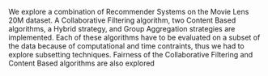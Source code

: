 We explore a combination of Recommender Systems
on the Movie Lens 20M dataset. A Collaborative Filtering
algorithm, two Content Based algorithms, a Hybrid strategy,
and Group Aggregation strategies are implemented. Each of
these algorithms have to be evaluated on a subset of the data
because of computational and time contraints, thus we had to
explore subsetting techniques. Fairness of the Collaborative
Filtering and Content Based algorithms are also explored
